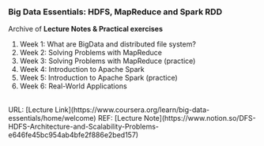 ### Big Data Essentials: HDFS, MapReduce and Spark RDD

Archive of **Lecture Notes & Practical exercises**

1. Week 1: What are BigData and distributed file system?
2. Week 2: Solving Problems with MapReduce
3. Week 3: Solving Problems with MapReduce (practice)
4. Week 4: Introduction to Apache Spark
5. Week 5: Introduction to Apache Spark (practice)
6. Week 6: Real-World Applications

<br>
URL: [Lecture Link](https://www.coursera.org/learn/big-data-essentials/home/welcome)
REF: [Lecture Note](https://www.notion.so/DFS-HDFS-Architecture-and-Scalability-Problems-e646fe45bc954ab4bfe2f886e2bed157)
